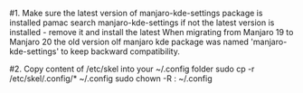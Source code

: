 #1. Make sure the latest version of manjaro-kde-settings package is installed
pamac search manjaro-kde-settings
if not the latest version is installed - remove it and install the latest
When migrating from Manjaro 19 to Manjaro 20 the old version olf
manjaro kde package was named 'manjaro-kde-settings' to keep backward compatibility.


#2. Copy content of /etc/skel into your ~/.config folder
sudo cp -r /etc/skel/.config/* ~/.config
sudo chown -R <username>:<username> ~/.config

